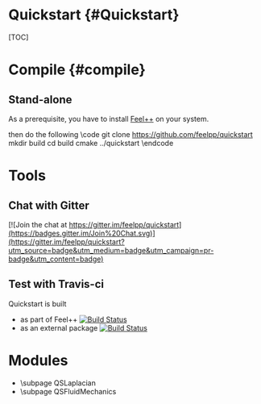 Quickstart {#Quickstart}
==============================

[TOC]

# Compile {#compile}

## Stand-alone

As a prerequisite, you have to install
[Feel++](http://www.feelpp.org/docs/develop/BuildingP.html) on your system.

then do the following
\code
git clone https://github.com/feelpp/quickstart
mkdir build
cd build
cmake ../quickstart
\endcode


# Tools

## Chat with Gitter

[![Join the chat at https://gitter.im/feelpp/quickstart](https://badges.gitter.im/Join%20Chat.svg)](https://gitter.im/feelpp/quickstart?utm_source=badge&utm_medium=badge&utm_campaign=pr-badge&utm_content=badge)

## Test with Travis-ci

Quickstart is built 
 - as part of Feel++ [![Build Status](https://travis-ci.org/feelpp/feelpp.svg?branch=develop)](https://travis-ci.org/feelpp/feelpp)
 - as an external package [![Build Status](https://travis-ci.org/feelpp/quickstart.svg)](https://travis-ci.org/feelpp/quickstart)
 

# Modules

 - \subpage QSLaplacian
 - \subpage QSFluidMechanics

